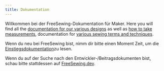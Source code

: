 ```yaml
---
title: Dokumentation
---
```


Willkommen bei der FreeSewing-Dokumentation für Maker. Here you will find all the [documentation for our various designs](/docs/designs) as well as [how to take measurements](/docs/measurements/), documentation for [various sewing terms and techniques](/docs/sewing/).

Wenn du neu bei FreeSewing bist, nimm dir bitte einen Moment Zeit, um die [Einstiegsdokumentation](/docs/guide/)zu lesen.

<ReadMore recurse />

<Tip>

Wenn du auf der Suche nach den
Entwickler-/Beitragsdokumenten bist, schau bitte stattdessen auf
[FreeSewing.dev](https://freesewing.dev/).

</Tip>


